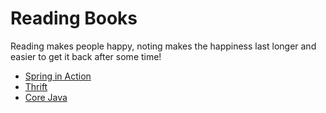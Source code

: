 # Reading Books

Reading makes people happy, noting makes the happiness last longer and easier to
get it back after some time!

* [Spring in Action](spring_in_action/Spring_+Java_20191012.md)
* [Thrift](apache_thrift/Thrift_20191217.md)
* [Core Java](core_java/CoreJava_+Java_20191222.md)